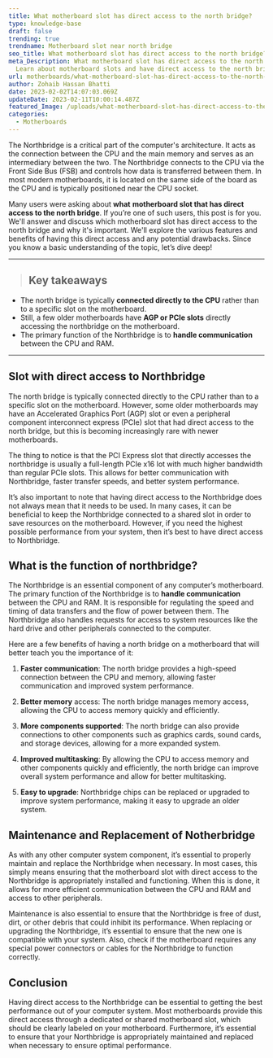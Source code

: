 ```yaml
---
title: What motherboard slot has direct access to the north bridge?
type: knowledge-base
draft: false
trending: true
trendname: Motherboard slot near north bridge
seo_title: What motherboard slot has direct access to the north bridge?
meta_Description: What motherboard slot has direct access to the north bridge?
  Learn about motherboard slots and have direct access to the north bridge.
url: motherboards/what-motherboard-slot-has-direct-access-to-the-north-bridge/
author: Zohaib Hassan Bhatti
date: 2023-02-02T14:07:03.069Z
updateDate: 2023-02-11T10:00:14.487Z
featured_Image: /uploads/what-motherboard-slot-has-direct-access-to-the-north-bridge.webp
categories:
  - Motherboards
---
```

The Northbridge is a critical part of the computer's architecture. It acts as the connection between the CPU and the main memory and serves as an intermediary between the two. The Northbridge connects to the CPU via the Front Side Bus (FSB) and controls how data is transferred between them. In most modern motherboards, it is located on the same side of the board as the CPU and is typically positioned near the CPU socket. 

Many users were asking about **what** **motherboard slot that has direct access to the north bridge**. If you’re one of such users, this post is for you. We'll answer and discuss which motherboard slot has direct access to the north bridge and why it's important. We'll explore the various features and benefits of having this direct access and any potential drawbacks. Since you know a basic understanding of the topic, let’s dive deep!

- - -

> ## Key takeaways

* The north bridge is typically **connected directly to the CPU** rather than to a specific slot on the motherboard.
* Still, a few older motherboards have **AGP or PCIe slots** directly accessing the northbridge on the motherboard. 
* The primary function of the Northbridge is to **handle communication** between the CPU and RAM.

- - -

## Slot with direct access to Northbridge

The north bridge is typically connected directly to the CPU rather than to a specific slot on the motherboard. However, some older motherboards may have an Accelerated Graphics Port (AGP) slot or even a peripheral component interconnect express (PCIe) slot that had direct access to the north bridge, but this is becoming increasingly rare with newer motherboards.

The thing to notice is that the PCI Express slot that directly accesses the northbridge is usually a full-length PCIe x16 lot with much higher bandwidth than regular PCIe slots. This allows for better communication with Northbridge, faster transfer speeds, and better system performance. 

It’s also important to note that having direct access to the Northbridge does not always mean that it needs to be used. In many cases, it can be beneficial to keep the Northbridge connected to a shared slot in order to save resources on the motherboard. However, if you need the highest possible performance from your system, then it’s best to have direct access to Northbridge.

## What is the function of northbridge?

The Northbridge is an essential component of any computer’s motherboard. The primary function of the Northbridge is to **handle communication** between the CPU and RAM. It is responsible for regulating the speed and timing of data transfers and the flow of power between them. The Northbridge also handles requests for access to system resources like the hard drive and other peripherals connected to the computer.

Here are a few benefits of having a north bridge on a motherboard that will better teach you the importance of it:

1. **Faster communication**: The north bridge provides a high-speed connection between the CPU and memory, allowing faster communication and improved system performance.


2. **Better memory** access: The north bridge manages memory access, allowing the CPU to access memory quickly and efficiently.


3. **More components supported**: The north bridge can also provide connections to other components such as graphics cards, sound cards, and storage devices, allowing for a more expanded system.


4. **Improved multitasking**: By allowing the CPU to access memory and other components quickly and efficiently, the north bridge can improve overall system performance and allow for better multitasking.


5. **Easy to upgrade**: Northbridge chips can be replaced or upgraded to improve system performance, making it easy to upgrade an older system.

## Maintenance and Replacement of Notherbridge

As with any other computer system component, it’s essential to properly maintain and replace the Northbridge when necessary. In most cases, this simply means ensuring that the motherboard slot with direct access to the Northbridge is appropriately installed and functioning. When this is done, it allows for more efficient communication between the CPU and RAM and access to other peripherals.

Maintenance is also essential to ensure that the Northbridge is free of dust, dirt, or other debris that could inhibit its performance. When replacing or upgrading the Northbridge, it’s essential to ensure that the new one is compatible with your system. Also, check if the motherboard requires any special power connectors or cables for the Northbridge to function correctly. 

## Conclusion 

Having direct access to the Northbridge can be essential to getting the best performance out of your computer system. Most motherboards provide this direct access through a dedicated or shared motherboard slot, which should be clearly labeled on your motherboard. Furthermore, it’s essential to ensure that your Northbridge is appropriately maintained and replaced when necessary to ensure optimal performance.